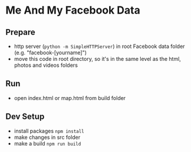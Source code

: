 # Me And My Facebook Data

## Prepare
- http server (```python -m SimpleHTTPServer```) in root Facebook data folder (e.g. "facebook-[yourname]")
- move this code in root directory, so it's in the same level as the html, photos and videos folders

## Run
- open index.html or map.html from build folder

## Dev Setup
- install packages ```npm install```
- make changes in src folder
- make a build ```npm run build```
